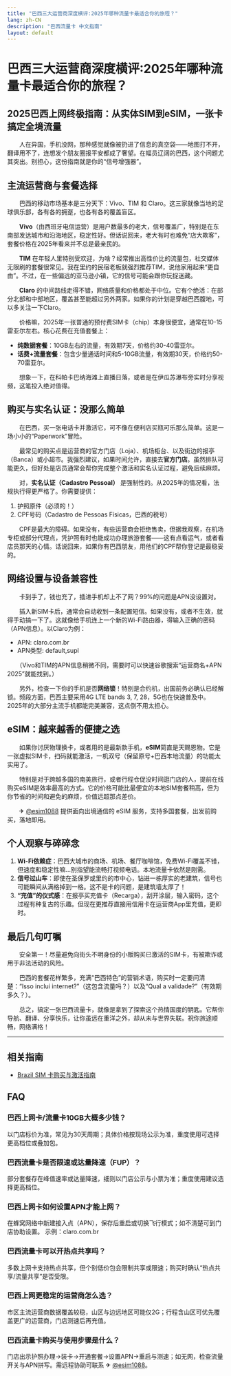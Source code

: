 ```yaml
---
title: "巴西三大运营商深度横评:2025年哪种流量卡最适合你的旅程？"
lang: zh-CN
description: "巴西流量卡 中文指南"
layout: default
---
```

# 巴西三大运营商深度横评:2025年哪种流量卡最适合你的旅程？

## 2025巴西上网终极指南：从实体SIM到eSIM，一张卡搞定全境流量

　　人在异国，手机没网，那种感觉就像被扔进了信息的真空袋——地图打不开，翻译用不了，连想发个朋友圈报平安都成了奢望。在幅员辽阔的巴西，这个问题尤其突出。别担心，这份指南就是你的“信号增强器”。

## 主流运营商与套餐选择

　　巴西的移动市场基本是三分天下：Vivo、TIM 和 Claro。这三家就像当地的足球俱乐部，各有各的拥趸，也各有各的覆盖盲区。

　　**Vivo**（由西班牙电信运营）是用户数最多的老大，信号覆盖广，特别是在东南部发达城市和沿海地区，稳定性好。但话说回来，老大有时也难免“店大欺客”，套餐价格在2025年看来并不总是最亲民的。

　　**TIM** 在年轻人里特别受欢迎，为啥？经常推出高性价比的流量包，社交媒体无限刷的套餐很常见。我在里约的民宿老板就强烈推荐TIM，说他家用起来“更自由”。不过，在一些偏远的亚马逊小镇，它的信号可能会跟你玩捉迷藏。

　　**Claro** 的中间路线走得不错，网络质量和价格都处于中位。它有个绝活：在部分北部和中部地区，覆盖甚至能超过另外两家。如果你的计划是穿越巴西腹地，可以多关注一下Claro。

　　价格嘛，2025年一张普通的预付费SIM卡（chip）本身很便宜，通常在10-15雷亚尔左右。核心花费在充值套餐上：

-   **纯数据套餐**：10GB左右的流量，有效期7天，价格约30-40雷亚尔。
-   **话费+流量套餐**：包含少量通话时间和5-10GB流量，有效期30天，价格约50-70雷亚尔。

　　想象一下，在科帕卡巴纳海滩上直播日落，或者是在伊瓜苏瀑布旁实时分享视频，这笔投入绝对值得。

## 购买与实名认证：没那么简单

　　在巴西，买一张电话卡并激活它，可不像在便利店买瓶可乐那么简单。这是一场小小的“Paperwork”冒险。

　　最常见的购买点是运营商的官方门店（Loja）、机场柜台、以及街边的报亭（Banca）或小超市。我强烈建议，如果时间允许，直接去**官方门店**。虽然排队可能更久，但好处是店员通常会帮你完成整个激活和实名认证过程，避免后续麻烦。

　　对，**实名认证（Cadastro Pessoal）** 是强制性的。从2025年的情况看，法规执行得更严格了。你需要提供：

1.  护照原件（必须的！）
2.  CPF号码（Cadastro de Pessoas Físicas，巴西的税号）

　　CPF是最大的障碍。如果没有，有些运营商会拒绝售卖，但据我观察，在机场专柜或部分代理点，凭护照有时也能成功办理旅游套餐——这有点看运气，或者看店员那天的心情。话说回来，如果你有巴西朋友，用他们的CPF帮你登记是最稳妥的。

## 网络设置与设备兼容性

　　卡到手了，钱也充了，插进手机却上不了网？99%的问题是APN没设置对。

　　插入新SIM卡后，通常会自动收到一条配置短信。如果没有，或者不生效，就得手动搞一下了。这就像给手机连上一个新的Wi-Fi路由器，得输入正确的密码（APN信息）。以Claro为例：
-   APN: claro.com.br
-   APN类型: default,supl

　　（Vivo和TIM的APN信息稍微不同，需要时可以快速谷歌搜索“运营商名+APN 2025”就能找到。）

　　另外，检查一下你的手机是否**网络锁**！特别是合约机，出国前务必确认已经解锁。频段方面，巴西主要采用4G LTE bands 3, 7, 28，5G也在快速普及中。2025年的大部分主流手机都能完美兼容，这点倒不用太担心。

## eSIM：越来越香的便捷之选

　　如果你讨厌物理换卡，或者用的是最新款手机，**eSIM**简直是天赐恩物。它是一张虚拟SIM卡，扫码就能激活，一机双号（保留原号+巴西本地流量）的功能太实用了。

　　特别是对于跨越多国的南美旅行，或者行程仓促没时间逛门店的人，提前在线购买eSIM是效率最高的方式。它的价格可能比最便宜的本地SIM套餐稍高，但为你节省的时间和避免的麻烦，价值远超那点差价。

　　✈ [@esim1088](https://t.me/s/esim1088) 提供面向出境通信的 eSIM 服务，支持多国套餐，出发前购买，落地即用。

## 个人观察与碎碎念

1.  **Wi-Fi依赖症**：巴西大城市的商场、机场、餐厅咖啡馆，免费Wi-Fi覆盖不错，但速度和稳定性嘛…别指望能流畅打视频电话。本地流量卡依然是刚需。
2.  **信号过山车**：即使在圣保罗或里约的市中心，钻进一栋厚实的老建筑，信号也可能瞬间从满格掉到一格。这不是卡的问题，是建筑墙太厚了！
3.  **“充值”的仪式感**：在报亭买充值卡（Recarga），刮开涂层，输入密码，这个过程有种复古的乐趣。但现在更推荐直接用信用卡在运营商App里充值，更即时。

## 最后几句叮嘱

　　安全第一！尽量避免向街头不明身份的小贩购买已激活的SIM卡，有被欺诈或用于非法活动的风险。

　　巴西的套餐花样繁多，充满“巴西特色”的营销术语，购买时一定要问清楚：“Isso inclui internet?”（这包含流量吗？）以及“Qual a validade?”（有效期多久？）。

　　总之，搞定一张巴西流量卡，就像是拿到了探索这个热情国度的钥匙。它帮你导航、翻译、分享快乐，让你虽远在重洋之外，却从未与世界失联。祝你旅途顺畅，网络满格！

<!-- crosslink -->
---

## 相关指南

- [Brazil SIM 卡购买与激活指南](https://faciylike.github.io/brazil-sim-guides)

<!-- BEGIN_BRAZIL_FAQ -->
## FAQ

### 巴西上网卡/流量卡10GB大概多少钱？
以门店标价为准，常见为30天周期；具体价格按现场公示为准，重度使用可选择更高档位或叠加包。

### 巴西流量卡是否限速或达量降速（FUP）？
部分套餐存在峰值速率或达量降速，细则以门店公示与小票为准；重度使用建议选择更高档位。

### 巴西上网卡如何设置APN才能上网？
在蜂窝网络中新建接入点（APN），保存后重启或切换飞行模式；如不清楚可到门店协助设置。 示例：claro.com.br

### 巴西流量卡可以开热点共享吗？
多数上网卡支持热点共享，但个别低价包会限制共享或限速；购买时确认“热点共享/流量共享”是否受限。

### 巴西上网更稳定的运营商怎么选？
市区主流运营商数据覆盖较稳，山区与边远地区可能仅2G；行程含山区可优先覆盖更广的运营商，门店测速后再充值。

### 巴西流量卡购买与使用步骤是什么？
门店出示护照办理→装卡→开通套餐→设置APN→重启与测速；如无网，检查流量开关与APN拼写。需远程协助可联系 ✈ [@esim1088](https://t.me/s/esim1088)。

<script type="application/ld+json">
{"@context": "https://schema.org", "@type": "FAQPage", "mainEntity": [{"@type": "Question", "name": "巴西上网卡/流量卡10GB大概多少钱？", "acceptedAnswer": {"@type": "Answer", "text": "以门店标价为准，常见为30天周期；具体价格按现场公示为准，重度使用可选择更高档位或叠加包。"}}, {"@type": "Question", "name": "巴西流量卡是否限速或达量降速（FUP）？", "acceptedAnswer": {"@type": "Answer", "text": "部分套餐存在峰值速率或达量降速，细则以门店公示与小票为准；重度使用建议选择更高档位。"}}, {"@type": "Question", "name": "巴西上网卡如何设置APN才能上网？", "acceptedAnswer": {"@type": "Answer", "text": "在蜂窝网络中新建接入点（APN），保存后重启或切换飞行模式；如不清楚可到门店协助设置。 示例：claro.com.br"}}, {"@type": "Question", "name": "巴西流量卡可以开热点共享吗？", "acceptedAnswer": {"@type": "Answer", "text": "多数上网卡支持热点共享，但个别低价包会限制共享或限速；购买时确认“热点共享/流量共享”是否受限。"}}, {"@type": "Question", "name": "巴西上网更稳定的运营商怎么选？", "acceptedAnswer": {"@type": "Answer", "text": "市区主流运营商数据覆盖较稳，山区与边远地区可能仅2G；行程含山区可优先覆盖更广的运营商，门店测速后再充值。"}}, {"@type": "Question", "name": "巴西流量卡购买与使用步骤是什么？", "acceptedAnswer": {"@type": "Answer", "text": "门店出示护照办理→装卡→开通套餐→设置APN→重启与测速；如无网，检查流量开关与APN拼写。需远程协助可联系 ✈ @esim1088。"}}]}
</script>
<!-- END_BRAZIL_FAQ -->
